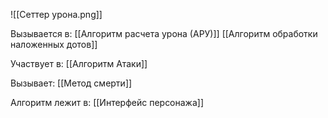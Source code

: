 ![[Сеттер урона.png]]


Вызывается в: 
[[Алгоритм расчета урона (АРУ)]]
[[Алгоритм обработки наложенных дотов]]


Участвует в:
[[Алгоритм Атаки]]


Вызывает: 
[[Метод смерти]]

Алгоритм лежит в:
[[Интерфейс персонажа]]
